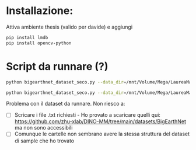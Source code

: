 # Installazione:
Attiva ambiente thesis (valido per davide) e aggiungi
```bash
pip install lmdb
pip install opencv-python
```

# Script da runnare (?)
```bash
python bigearthnet_dataset_seco.py --data_dir=/mnt/Volume/Mega/LaureaMagistrale/CorsiSemestre/A3S1/AdvancedDeepLearning/ADL-Project/ssl4eo-s12_100patches --save_dir=/mnt/Volume/Mega/LaureaMagistrale/CorsiSemestre/A3S1/AdvancedDeepLearning/ADL-Project/SSL_lmdb_dataset --make_lmdb_dataset=True

python bigearthnet_dataset_seco.py --data_dir=/mnt/Volume/Mega/LaureaMagistrale/CorsiSemestre/A3S1/AdvancedDeepLearning/ADL-Project/ssl4eo-s12_100patches --save_dir=/mnt/Volume/Mega/LaureaMagistrale/CorsiSemestre/A3S1/AdvancedDeepLearning/ADL-Project/SSL_lmdb_dataset --make_lmdb_dataset=True --download=True
```

Problema con il dataset da runnare. Non riesco a:
- [ ] Scricare i file .txt richiesti
        - Ho provato a scaricare quelli qui: https://github.com/zhu-xlab/DINO-MM/tree/main/datasets/BigEarthNet ma non sono accessibili
- [ ] Comunque le cartelle non sembrano avere la stessa struttura del dataset di sample che ho trovato
